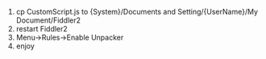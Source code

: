 1. cp CustomScript.js to {System}/Documents and Setting/{UserName}/My Document/Fiddler2
2. restart Fiddler2
3. Menu->Rules->Enable Unpacker
4. enjoy
